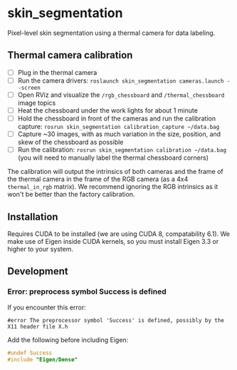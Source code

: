 # skin_segmentation
Pixel-level skin segmentation using a thermal camera for data labeling.

## Thermal camera calibration
- [ ] Plug in the thermal camera
- [ ] Run the camera drivers: `roslaunch skin_segmentation cameras.launch --screen`
- [ ] Open RViz and visualize the `/rgb_chessboard` and `/thermal_chessboard` image topics
- [ ] Heat the chessboard under the work lights for about 1 minute
- [ ] Hold the chessboard in front of the cameras and run the calibration capture: `rosrun skin_segmentation calibration_capture ~/data.bag`
- [ ] Capture ~30 images, with as much variation in the size, position, and skew of the chessboard as possible
- [ ] Run the calibration: `rosrun skin_segmentation calibration ~/data.bag` (you will need to manually label the thermal chessboard corners)

The calibration will output the intrinsics of both cameras and the frame of the thermal camera in the frame of the RGB camera (as a 4x4 `thermal_in_rgb` matrix).
We recommend ignoring the RGB intrinsics as it won't be better than the factory calibration.

## Installation
Requires CUDA to be installed (we are using CUDA 8, compatability 6.1).
We make use of Eigen inside CUDA kernels, so you must install Eigen 3.3 or higher to your system.

## Development
### Error: preprocess symbol Success is defined
If you encounter this error:
```
#error The preprocessor symbol 'Success' is defined, possibly by the X11 header file X.h
```

Add the following before including Eigen:
```cpp
#undef Success
#include "Eigen/Dense"
```
